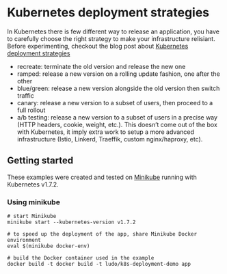 Kubernetes deployment strategies
================================

In Kubernetes there is few different way to release an application, you have to carefully choose the right strategy
to make your infrastructure relisiant. Before experimenting, checkout the blog post about
[Kubernetes deployment strategies](link)

- recreate: terminate the old version and release the new one
- ramped: release a new version on a rolling update fashion, one after the other
- blue/green: release a new version alongside the old version then switch traffic
- canary: release a new version to a subset of users, then proceed to a full rollout
- a/b testing: release a new version to a subset of users in a precise way (HTTP headers, cookie, weight, etc.). This doesn’t come out of the box with Kubernetes, it imply extra work to setup a more advanced infrastructure (Istio, Linkerd, Traeffik, custom nginx/haproxy, etc).


## Getting started

These examples were created and tested on [Minikube](http://github.com/kubernetes/minikube) running
with Kubernetes v1.7.2.

### Using minikube

```
# start Minikube
minikube start --kubernetes-version v1.7.2

# to speed up the deployment of the app, share Minikube Docker environment
eval $(minikube docker-env)

# build the Docker container used in the example
docker build -t docker build -t ludo/k8s-deployment-demo app
```
